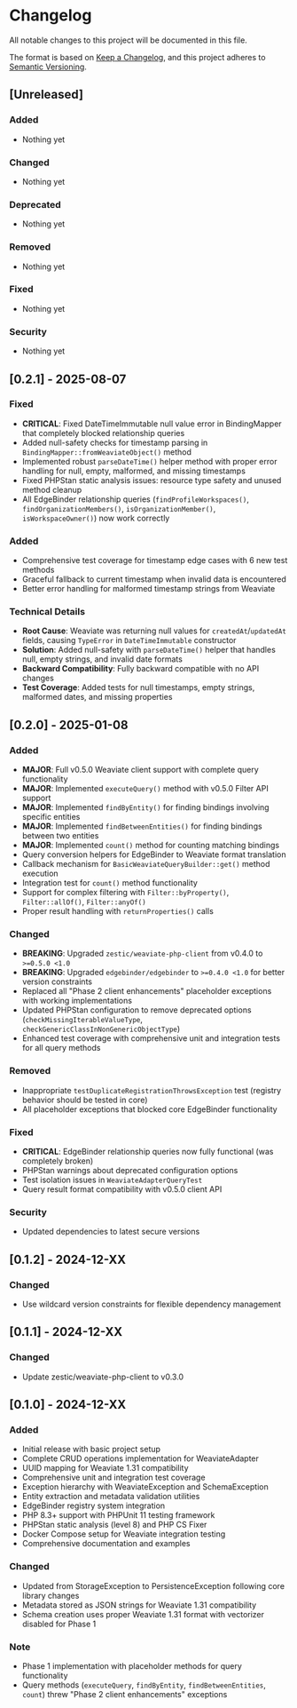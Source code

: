 # Changelog

All notable changes to this project will be documented in this file.

The format is based on [Keep a Changelog](https://keepachangelog.com/en/1.0.0/),
and this project adheres to [Semantic Versioning](https://semver.org/spec/v2.0.0.html).

## [Unreleased]

### Added
- Nothing yet

### Changed
- Nothing yet

### Deprecated
- Nothing yet

### Removed
- Nothing yet

### Fixed
- Nothing yet

### Security
- Nothing yet

## [0.2.1] - 2025-08-07

### Fixed
- **CRITICAL**: Fixed DateTimeImmutable null value error in BindingMapper that completely blocked relationship queries
- Added null-safety checks for timestamp parsing in `BindingMapper::fromWeaviateObject()` method
- Implemented robust `parseDateTime()` helper method with proper error handling for null, empty, malformed, and missing timestamps
- Fixed PHPStan static analysis issues: resource type safety and unused method cleanup
- All EdgeBinder relationship queries (`findProfileWorkspaces()`, `findOrganizationMembers()`, `isOrganizationMember()`, `isWorkspaceOwner()`) now work correctly

### Added
- Comprehensive test coverage for timestamp edge cases with 6 new test methods
- Graceful fallback to current timestamp when invalid data is encountered
- Better error handling for malformed timestamp strings from Weaviate

### Technical Details
- **Root Cause**: Weaviate was returning null values for `createdAt`/`updatedAt` fields, causing `TypeError` in `DateTimeImmutable` constructor
- **Solution**: Added null-safety with `parseDateTime()` helper that handles null, empty strings, and invalid date formats
- **Backward Compatibility**: Fully backward compatible with no API changes
- **Test Coverage**: Added tests for null timestamps, empty strings, malformed dates, and missing properties

## [0.2.0] - 2025-01-08

### Added
- **MAJOR**: Full v0.5.0 Weaviate client support with complete query functionality
- **MAJOR**: Implemented `executeQuery()` method with v0.5.0 Filter API support
- **MAJOR**: Implemented `findByEntity()` for finding bindings involving specific entities
- **MAJOR**: Implemented `findBetweenEntities()` for finding bindings between two entities
- **MAJOR**: Implemented `count()` method for counting matching bindings
- Query conversion helpers for EdgeBinder to Weaviate format translation
- Callback mechanism for `BasicWeaviateQueryBuilder::get()` method execution
- Integration test for `count()` method functionality
- Support for complex filtering with `Filter::byProperty()`, `Filter::allOf()`, `Filter::anyOf()`
- Proper result handling with `returnProperties()` calls

### Changed
- **BREAKING**: Upgraded `zestic/weaviate-php-client` from v0.4.0 to `>=0.5.0 <1.0`
- **BREAKING**: Upgraded `edgebinder/edgebinder` to `>=0.4.0 <1.0` for better version constraints
- Replaced all "Phase 2 client enhancements" placeholder exceptions with working implementations
- Updated PHPStan configuration to remove deprecated options (`checkMissingIterableValueType`, `checkGenericClassInNonGenericObjectType`)
- Enhanced test coverage with comprehensive unit and integration tests for all query methods

### Removed
- Inappropriate `testDuplicateRegistrationThrowsException` test (registry behavior should be tested in core)
- All placeholder exceptions that blocked core EdgeBinder functionality

### Fixed
- **CRITICAL**: EdgeBinder relationship queries now fully functional (was completely broken)
- PHPStan warnings about deprecated configuration options
- Test isolation issues in `WeaviateAdapterQueryTest`
- Query result format compatibility with v0.5.0 client API

### Security
- Updated dependencies to latest secure versions

## [0.1.2] - 2024-12-XX

### Changed
- Use wildcard version constraints for flexible dependency management

## [0.1.1] - 2024-12-XX

### Changed
- Update zestic/weaviate-php-client to v0.3.0

## [0.1.0] - 2024-12-XX

### Added
- Initial release with basic project setup
- Complete CRUD operations implementation for WeaviateAdapter
- UUID mapping for Weaviate 1.31 compatibility
- Comprehensive unit and integration test coverage
- Exception hierarchy with WeaviateException and SchemaException
- Entity extraction and metadata validation utilities
- EdgeBinder registry system integration
- PHP 8.3+ support with PHPUnit 11 testing framework
- PHPStan static analysis (level 8) and PHP CS Fixer
- Docker Compose setup for Weaviate integration testing
- Comprehensive documentation and examples

### Changed
- Updated from StorageException to PersistenceException following core library changes
- Metadata stored as JSON strings for Weaviate 1.31 compatibility
- Schema creation uses proper Weaviate 1.31 format with vectorizer disabled for Phase 1

### Note
- Phase 1 implementation with placeholder methods for query functionality
- Query methods (`executeQuery`, `findByEntity`, `findBetweenEntities`, `count`) threw "Phase 2 client enhancements" exceptions
